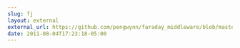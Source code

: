 ```yaml
---
slug: fj
layout: external
external_url: https://github.com/pengwynn/faraday_middleware/blob/master/lib/faraday/request/oauth.rb#L10
date: 2011-08-04T17:23:18-05:00
---
```

